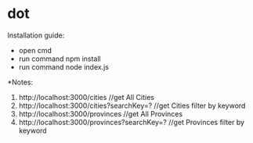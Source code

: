 # dot
Installation guide:
- open cmd
- run command npm install
- run command node index.js

*Notes:
1. http://localhost:3000/cities //get All Cities
2. http://localhost:3000/cities?searchKey=? //get Cities filter by keyword
3. http://localhost:3000/provinces //get All Provinces
4. http://localhost:3000/provinces?searchKey=? //get Provinces filter by keyword
